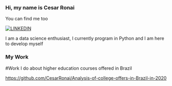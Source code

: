 ### Hi, my name is Cesar Ronai
You can find me too

[![LINKEDIN](https://img.shields.io/badge/LinkedIn-0077B5?style=for-the-badge&logo=linkedin&logoColor=white)](https://www.linkedin.com/in/cesar-ronai-freitas-da-silva-8b2236149) 



I am a data science enthusiast, I currently program in Python and I am here to develop myself


### My Work

#Work I do about higher education courses offered in Brazil

https://github.com/CesarRonai/Analysis-of-college-offers-in-Brazil-in-2020

